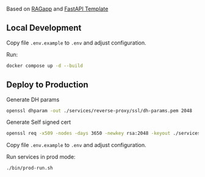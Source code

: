 Based on [RAGapp](https://github.com/ragapp/ragapp) and [FastAPI Template](https://github.com/idashevskii/fastapi-postgres-template)

## Local Development

Copy file `.env.example` to `.env` and adjust configuration.

Run:

```bash
docker compose up -d --build
```

## Deploy to Production

Generate DH params

```sh
openssl dhparam -out ./services/reverse-proxy/ssl/dh-params.pem 2048
```

Generate Self signed cert

```sh
openssl req -x509 -nodes -days 3650 -newkey rsa:2048 -keyout ./services/reverse-proxy/ssl/self-signed/key.pem -out ./services/reverse-proxy/ssl/self-signed/cert.pem
```

Copy file `.env.example` to `.env` and adjust configuration.

Run services in prod mode:

```bash
./bin/prod-run.sh
```
